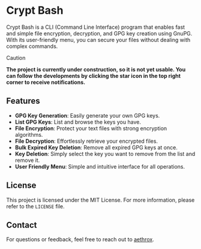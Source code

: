 # Crypt Bash

Crypt Bash is a CLI (Command Line Interface) program that enables fast and simple file encryption, decryption, and GPG key creation using GnuPG. With its user-friendly menu, you can secure your files without dealing with complex commands.

> [!CAUTION]
> **The project is currently under construction, so it is not yet usable. You can follow the developments by clicking the star icon in the top right corner to receive notifications.**

## Features

- **GPG Key Generation**: Easily generate your own GPG keys.
- **List GPG Keys**: List and browse the keys you have.
- **File Encryption**: Protect your text files with strong encryption algorithms.
- **File Decryption**: Effortlessly retrieve your encrypted files.
- **Bulk Expired Key Deletion**: Remove all expired GPG keys at once.
- **Key Deletion**: Simply select the key you want to remove from the list and remove it.
- **User Friendly Menu**: Simple and intuitive interface for all operations.

<!--

## Installation

1. **Clone Crypt Bash**:

   ```bash
   git clone https://github.com/username/cryptbash.git
   cd cryptbash
   ```

2. **Set Permissions**:

   ```bash
   chmod +x cryptbash
   ```

3. **Run the Program**:

   ```bash
   ./cryptbash
   ```

## Usage

When you run the program, you will see the following menu options:

1. Create GPG Key
2. Encrypt File
3. Decrypt File
4. Delete Expired Keys
5. Delete Key
6. Exit

Follow the prompts to perform your desired operations.

## Contributing

If you'd like to contribute to the project, please open a pull request or report an issue.

-->

## License

This project is licensed under the MIT License. For more information, please refer to the `LICENSE` file.

## Contact

For questions or feedback, feel free to reach out to [aethrox](mailto:kaan@aethrx.com).
